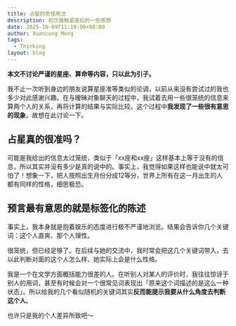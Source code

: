 ```yaml
---
title: 占星的奇怪用法
description: 初次接触星座后的一些感想
date: 2025-10-09T11:19:00+08:00
author: Xuancong Meng
tags:
  - Thinking
layout: blog
---
```

**本文不讨论严谨的星座、算命等内容，只以此为引子。**

我不止一次听到身边的朋友说算星座准等类似的论调，以前从来没有尝试过的我也多少对此感谢兴趣。在与暧昧对象聊天的过程中，我试着去用一些很笼统的信息来算两个人的关系，再将计算的结果与实际比较。这个过程中**我发现了一些很有意思的现象**，故想在此讨论一下。

## 占星真的很准吗？
可能是我给出的信息太过笼统，类似于「xx座和xx座」这样基本上等于没有的信息，所以其实并没有多少是真的说中的。事实上，我觉得如果这样也能说中就太可怕了！想象一下，把人按照出生月份分成12等分，世界上所有在这一月出生的人都有同样的性格，细思极恐。

## 预言最有意思的就是标签化的陈述
事实上，我本身就是抱着娱乐的态度进行极不严谨地浏览。结果会告诉你几个关键词：这个人直爽、那个人理性。

很笼统，但已经足够了。在后续与她的交流中，我时常会把这几个关键词带入，去以此判断对面的这个人怎么样、她实际上会是什么性格。

我是一个在文学方面概括能力很差的人。在听别人对某人的评价时，我往往惊讶于别人的用词，甚至有时候会对一个很常见词表现出「原来这个词描述的是这么一种状态」。所以给我的几个看似随机的关键词其实**反而能提示我要从什么角度去判断这个人**。

也许只是我的个人差异所致吧～

